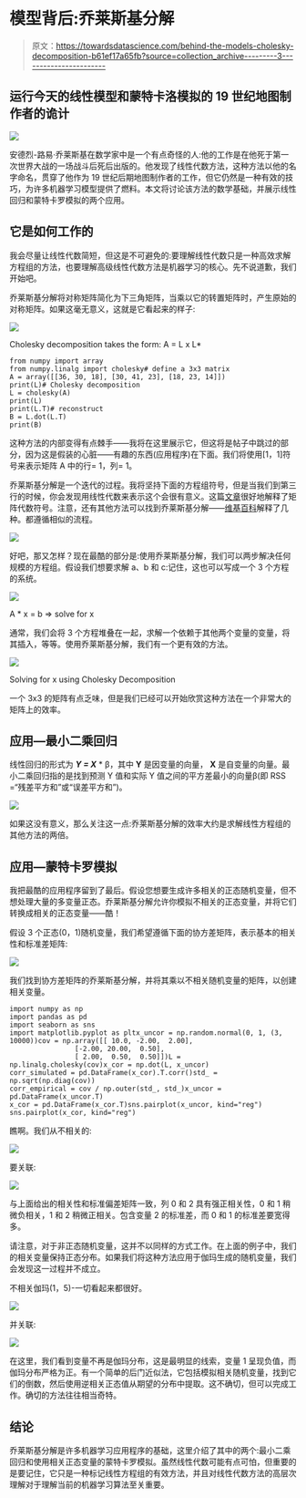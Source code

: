 # 模型背后:乔莱斯基分解

> 原文：<https://towardsdatascience.com/behind-the-models-cholesky-decomposition-b61ef17a65fb?source=collection_archive---------3----------------------->

## 运行今天的线性模型和蒙特卡洛模拟的 19 世纪地图制作者的诡计

![](img/2e90677b49192e309d0e1b5ec1bf5c9a.png)

安德烈-路易·乔莱斯基在数学家中是一个有点奇怪的人:他的工作是在他死于第一次世界大战的一场战斗后死后出版的。他发现了线性代数方法，这种方法以他的名字命名，贯穿了他作为 19 世纪后期地图制作者的工作，但它仍然是一种有效的技巧，为许多机器学习模型提供了燃料。本文将讨论该方法的数学基础，并展示线性回归和蒙特卡罗模拟的两个应用。

## 它是如何工作的

我会尽量让线性代数简短，但这是不可避免的:要理解线性代数只是一种高效求解方程组的方法，也要理解高级线性代数方法是机器学习的核心。先不说道歉，我们开始吧。

乔莱斯基分解将对称矩阵简化为下三角矩阵，当乘以它的转置矩阵时，产生原始的对称矩阵。如果这毫无意义，这就是它看起来的样子:

![](img/8f31a3abeb39823cf18e0427296e6f6d.png)

Cholesky decomposition takes the form: A = L x L*

```
from numpy import array
from numpy.linalg import cholesky# define a 3x3 matrix
A = array([[36, 30, 18], [30, 41, 23], [18, 23, 14]])
print(L)# Cholesky decomposition
L = cholesky(A)
print(L)
print(L.T)# reconstruct
B = L.dot(L.T)
print(B)
```

这种方法的内部变得有点棘手——我将在这里展示它，但这将是帖子中跳过的部分，因为这是假装的心脏——有趣的东西(应用程序)在下面。我们将使用[1，1]符号来表示矩阵 A 中的行= 1，列= 1。

乔莱斯基分解是一个迭代的过程。我将坚持下面的方程组符号，但是当我们到第三行的时候，你会发现用线性代数来表示这个会很有意义。这篇[文章](http://www.math.sjsu.edu/~foster/m143m/cholesky.pdf)很好地解释了矩阵代数符号。注意，还有其他方法可以找到乔莱斯基分解——[维基百科](https://en.wikipedia.org/wiki/Cholesky_decomposition)解释了几种。都遵循相似的流程。

![](img/569fe90ac8d0b06b06efa527b248d70c.png)

好吧，那又怎样？现在最酷的部分是:使用乔莱斯基分解，我们可以两步解决任何规模的方程组。假设我们想要求解 a、b 和 c:记住，这也可以写成一个 3 个方程的系统。

![](img/c1a3c586ca505213d9c712063ca6aacf.png)

A * x = b => solve for x

通常，我们会将 3 个方程堆叠在一起，求解一个依赖于其他两个变量的变量，将其插入，等等。使用乔莱斯基分解，我们有一个更有效的方法。

![](img/2b3554292862961479b5c0e298a02ec4.png)

Solving for x using Cholesky Decomposition

一个 3x3 的矩阵有点乏味，但是我们已经可以开始欣赏这种方法在一个非常大的矩阵上的效率。

## 应用—最小二乘回归

线性回归的形式为 ***Y = X*** * β，其中 **Y** 是因变量的向量， **X** 是自变量的向量。最小二乘回归指的是找到预测 Y 值和实际 Y 值之间的平方差最小的向量β(即 RSS =“残差平方和”或“误差平方和”)。

![](img/d59a9578e2b862688339a10fe27b62ed.png)

如果这没有意义，那么关注这一点:乔莱斯基分解的效率大约是求解线性方程组的其他方法的两倍。

## 应用—蒙特卡罗模拟

我把最酷的应用程序留到了最后。假设您想要生成许多相关的正态随机变量，但不想处理大量的多变量正态。乔莱斯基分解允许你模拟不相关的正态变量，并将它们转换成相关的正态变量——酷！

假设 3 个正态(0，1)随机变量，我们希望遵循下面的协方差矩阵，表示基本的相关性和标准差矩阵:

![](img/64dc26dbc8c748d22fafb701d3470443.png)

我们找到协方差矩阵的乔莱斯基分解，并将其乘以不相关随机变量的矩阵，以创建相关变量。

```
import numpy as np
import pandas as pd
import seaborn as sns
import matplotlib.pyplot as pltx_uncor = np.random.normal(0, 1, (3, 10000))cov = np.array([[ 10.0, -2.00,  2.00], 
                [-2.00, 20.00,  0.50],
                [ 2.00,  0.50,  0.50]])L = np.linalg.cholesky(cov)x_cor = np.dot(L, x_uncor)
corr_simulated = pd.DataFrame(x_cor).T.corr()std_ = np.sqrt(np.diag(cov))
corr_empirical = cov / np.outer(std_, std_)x_uncor = pd.DataFrame(x_uncor.T)
x_cor = pd.DataFrame(x_cor.T)sns.pairplot(x_uncor, kind="reg")
sns.pairplot(x_cor, kind="reg")
```

瞧啊。我们从不相关的:

![](img/c5cb9014dec70d5d29feb35607b8fdbc.png)

要关联:

![](img/52b120d91e32ef7006f0d56762575ef6.png)

与上面给出的相关性和标准偏差矩阵一致，列 0 和 2 具有强正相关性，0 和 1 稍微负相关，1 和 2 稍微正相关。包含变量 2 的标准差，而 0 和 1 的标准差要宽得多。

请注意，对于非正态随机变量，这并不以同样的方式工作。在上面的例子中，我们的相关变量保持正态分布。如果我们将这种方法应用于伽玛生成的随机变量，我们会发现这一过程并不成立。

不相关伽玛(1，5)-一切看起来都很好。

![](img/57c7c69769b8ec1c63431e479bcbbfd2.png)

并关联:

![](img/0b976bed2773f08a8b2e2c5a8eae9128.png)

在这里，我们看到变量不再是伽玛分布，这是最明显的线索，变量 1 呈现负值，而伽玛分布严格为正。有一个简单的后门近似法，它包括模拟相关随机变量，找到它们的倒数，然后使用逆相关正态值从期望的分布中提取。这不确切，但可以完成工作。确切的方法往往相当奇特。

## 结论

乔莱斯基分解是许多机器学习应用程序的基础，这里介绍了其中的两个:最小二乘回归和使用相关正态变量的蒙特卡罗模拟。虽然线性代数可能有点可怕，但重要的是要记住，它只是一种标记线性方程组的有效方法，并且对线性代数方法的高层次理解对于理解当前的机器学习算法至关重要。